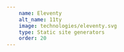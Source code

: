 ```yaml
---
    name: Eleventy
    alt_name: 11ty
    image: technologies/eleventy.svg
    type: Static site generators
    order: 20
---
```

